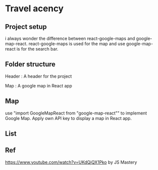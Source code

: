 # Travel acency

## Project setup

i always wonder the difference between react-google-maps and google-map-react. react-google-maps is used for the map and use google-map-react is for the search bar.  

## Folder structure

Header : A header for the project

Map : A google map in React app

## Map

use "import GoogleMapReact from "google-map-react"" to implement Google Map.
Apply own API key to display a map in React app.

## List


## Ref

<https://www.youtube.com/watch?v=UKdQjQX1Pko> by JS Mastery
